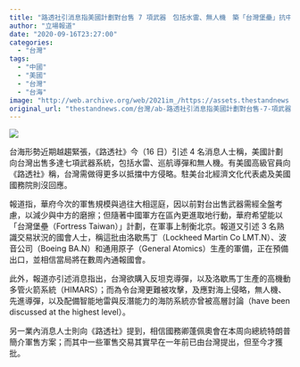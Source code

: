 ```yaml
---
title: "路透社引消息指美國計劃對台售 7 項武器　包括水雷、無人機　築「台灣堡壘」抗中國侵略"
author: "立場報道"
date: "2020-09-16T23:27:00"
categories:
  - "台灣"
tags:
  - "中國"
  - "美國"
  - "台灣"
  - "台海"
image: "http://web.archive.org/web/2021im_/https://assets.thestandnews.com/media/photos/2000x1328_050265630467120copy_zxWg3_cpPur6H.png"
original_url: "thestandnews.com/台灣/ab-路透社引消息指美國計劃對台售-7-項武器-包括水雷-無人機-築-台灣堡壘-抗中國侵略"
---
```

![](http://web.archive.org/web/2021im_/https://assets.thestandnews.com/media/photos/2000x1328_050265630467120copy_zxWg3_cpPur6H.png)

台海形勢近期越趨緊張，《路透社》今（16 日）引述 4 名消息人士稱，美國計劃向台灣出售多達七項武器系統，包括水雷、巡航導彈和無人機。有美國高級官員向《路透社》稱，台灣需做得更多以抵擋中方侵略。駐美台北經濟文化代表處及美國國務院則沒回應。

報道指，華府今次的軍售規模與過往大相逕庭，因以前對台出售武器需經全盤考慮，以減少與中方的磨擦；但隨著中國軍方在區內更進取地行動，華府希望能以「台灣堡壘（Fortress Taiwan）」計劃，在軍事上制衡北京。報道又引述 3 名熟識交易狀況的國會人士，稱這批由洛歇馬丁（Lockheed Martin Co LMT.N）、波音公司（Boeing BA.N）和通用原子（General Atomics）生產的軍備，正在預備出口，並相信當局將在數周內通報國會。

此外，報道亦引述消息指出，台灣欲購入反坦克導彈，以及洛歇馬丁生產的高機動多管火箭系統（HIMARS）；而為令台灣更難被攻擊，及應對海上侵略，無人機、先進導彈，以及配備智能地雷與反潛能力的海防系統亦曾被高層討論（have been discussed at the highest level）。

另一業內消息人士則向《路透社》提到，相信國務卿蓬佩奧會在本周向總統特朗普簡介軍售方案；而其中一些軍售交易其實早在一年前已由台灣提出，但至今才獲批。